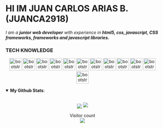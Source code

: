 <h1>HI IM JUAN CARLOS ARIAS B. (JUANCA2918)</h1>

_I am a **junior web developer** with experience in **html5, css, javascript, CSS frameworks, frameworks and javascript libraries.**_

<h3>TECH KNOWLEDGE</h3>

<p align="center">
<img src="https://devicon.dev/devicon.git/icons/html5/html5-original-wordmark.svg" alt="bootstrap" width="40" height="40"/>
<img src="https://devicon.dev/devicon.git/icons/css3/css3-original-wordmark.svg" alt="bootstrap" width="40" height="40"/>
<img src="https://devicon.dev/devicon.git/icons/bootstrap/bootstrap-plain-wordmark.svg" alt="bootstrap" width="40" height="40"/>
<img src="https://devicon.dev/devicon.git/icons/git/git-original-wordmark.svg" alt="bootstrap" width="40" height="40"/>
<img src="https://devicon.dev/devicon.git/icons/nodejs/nodejs-original-wordmark.svg" alt="bootstrap" width="40" height="40"/>
<img src="https://devicon.dev/devicon.git/icons/react/react-original-wordmark.svg" alt="bootstrap" width="40" height="40"/>
<img src="https://devicon.dev/devicon.git/icons/javascript/javascript-original.svg" alt="bootstrap" width="40" height="40"/>
<img src="https://devicon.dev/devicon.git/icons/postgresql/postgresql-original-wordmark.svg" alt="bootstrap" width="40" height="40"/>
<img src="https://devicon.dev/devicon.git/icons/jquery/jquery-original-wordmark.svg" alt="bootstrap" width="40" height="40"/>
<img src="https://devicon.dev/devicon.git/icons/wordpress/wordpress-original.svg" alt="bootstrap" width="40" height="40"/>
<img src="https://devicon.dev/devicon.git/icons/photoshop/photoshop-line.svg" alt="bootstrap" width="40" height="40"/>
<img src="https://devicon.dev/devicon.git/icons/express/express-original-wordmark.svg" alt="bootstrap" width="40" height="40"/>
</p>

<details open>
 <summary> <b>My Github Stats</b>: </summary>

<br>

<p align = "center">
  <img src = "https://github-readme-stats.vercel.app/api?username=juanca2918&show_icons=true&theme=gruvbox&line_height=29&hide=stars&count_private=true" style="vertical-align:middle">
  <img src="https://github-readme-stats.vercel.app/api/top-langs/?username=juanca2918&theme=gruvbox&layout=compact&count_private=true" />
</p>

</details>


<p align="center">
  Visitor count<br>
  <img src="https://profile-counter.glitch.me/juanca2918/count.svg" />
</p>




